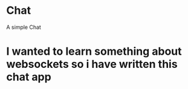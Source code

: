 # Chat
A simple Chat
# I wanted to learn something about websockets so i have written this chat app
